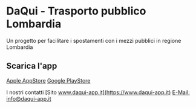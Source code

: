 # DaQui - Trasporto pubblico Lombardia

Un progetto per facilitare i spostamenti con i mezzi pubblici in regione Lombardia

## Scarica l'app
[Apple AppStore](https://apps.apple.com/app/id1619514577?platform=iphone)
[Google PlayStore](https://play.google.com/store/apps/details?id=com.daQui.daQuiTrasportoLom)

I nostri contatti
[Sito www.daqui-app.it](https://www.daqui-app.it)
[E-Mail: info@daqui-app.it](mailto:info@daqui-app.it)